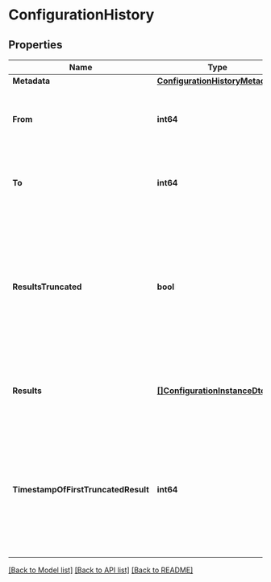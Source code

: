# ConfigurationHistory

## Properties
Name | Type | Description | Notes
------------ | ------------- | ------------- | -------------
**Metadata** | [**ConfigurationHistoryMetadata**](ConfigurationHistoryMetadata.md) |  | [optional] 
**From** | **int64** | Start timestamp of the report timeframe, in UTC milliseconds. | [optional] 
**To** | **int64** | End timestamp of the report timeframe, in UTC milliseconds. | [optional] 
**ResultsTruncated** | **bool** | If true, the queried timespan contained more results than could be delivered at once so only the most recent results were delivered, older ones truncated. | [optional] 
**Results** | [**[]ConfigurationInstanceDto**](ConfigurationInstanceDto.md) | List of all configuration changes during the specified timeframe. | [optional] 
**TimestampOfFirstTruncatedResult** | **int64** | If the result limit was exceeded, the timestamp of the first result that was truncated. Use this as your query&#39;s \&quot;to\&quot; to get the next batch of results. | [optional] 

[[Back to Model list]](../README.md#documentation-for-models) [[Back to API list]](../README.md#documentation-for-api-endpoints) [[Back to README]](../README.md)


